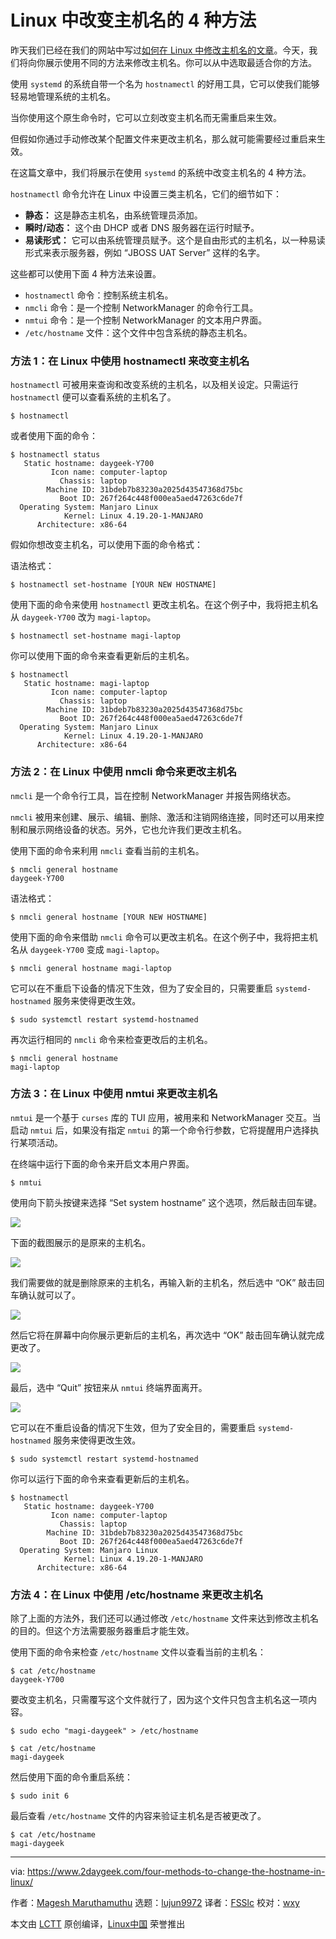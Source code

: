 [#]: collector: (lujun9972)
[#]: translator: (FSSlc)
[#]: reviewer: (wxy)
[#]: publisher: ( )
[#]: url: ( )
[#]: subject: (4 Methods To Change The HostName In Linux)
[#]: via: (https://www.2daygeek.com/four-methods-to-change-the-hostname-in-linux/)
[#]: author: (Magesh Maruthamuthu https://www.2daygeek.com/author/magesh/)

Linux 中改变主机名的 4 种方法
======

昨天我们已经在我们的网站中写过[如何在 Linux 中修改主机名的文章][1]。今天，我们将向你展示使用不同的方法来修改主机名。你可以从中选取最适合你的方法。

使用 `systemd` 的系统自带一个名为 `hostnamectl` 的好用工具，它可以使我们能够轻易地管理系统的主机名。

当你使用这个原生命令时，它可以立刻改变主机名而无需重启来生效。

但假如你通过手动修改某个配置文件来更改主机名，那么就可能需要经过重启来生效。

在这篇文章中，我们将展示在使用 `systemd` 的系统中改变主机名的 4 种方法。

`hostnamectl` 命令允许在 Linux 中设置三类主机名，它们的细节如下：

  * **静态：** 这是静态主机名，由系统管理员添加。
  * **瞬时/动态：** 这个由 DHCP 或者 DNS 服务器在运行时赋予。
  * **易读形式：** 它可以由系统管理员赋予。这个是自由形式的主机名，以一种易读形式来表示服务器，例如 “JBOSS UAT Server” 这样的名字。

这些都可以使用下面 4 种方法来设置。

  * `hostnamectl` 命令：控制系统主机名。
  * `nmcli` 命令：是一个控制 NetworkManager 的命令行工具。
  * `nmtui` 命令：是一个控制 NetworkManager 的文本用户界面。
  * `/etc/hostname` 文件：这个文件中包含系统的静态主机名。

### 方法 1：在 Linux 中使用 hostnamectl 来改变主机名

`hostnamectl` 可被用来查询和改变系统的主机名，以及相关设定。只需运行 `hostnamectl` 便可以查看系统的主机名了。

```
$ hostnamectl
```

或者使用下面的命令：

```
$ hostnamectl status
   Static hostname: daygeek-Y700
         Icon name: computer-laptop
           Chassis: laptop
        Machine ID: 31bdeb7b83230a2025d43547368d75bc
           Boot ID: 267f264c448f000ea5aed47263c6de7f
  Operating System: Manjaro Linux
            Kernel: Linux 4.19.20-1-MANJARO
      Architecture: x86-64
```

假如你想改变主机名，可以使用下面的命令格式：

语法格式：

```
$ hostnamectl set-hostname [YOUR NEW HOSTNAME]
```

使用下面的命令来使用 `hostnamectl` 更改主机名。在这个例子中，我将把主机名从 `daygeek-Y700` 改为 `magi-laptop`。

``` 
$ hostnamectl set-hostname magi-laptop
```

你可以使用下面的命令来查看更新后的主机名。

```
$ hostnamectl
   Static hostname: magi-laptop
         Icon name: computer-laptop
           Chassis: laptop
        Machine ID: 31bdeb7b83230a2025d43547368d75bc
           Boot ID: 267f264c448f000ea5aed47263c6de7f
  Operating System: Manjaro Linux
            Kernel: Linux 4.19.20-1-MANJARO
      Architecture: x86-64
```

### 方法 2：在 Linux 中使用 nmcli 命令来更改主机名

`nmcli` 是一个命令行工具，旨在控制 NetworkManager 并报告网络状态。

`nmcli` 被用来创建、展示、编辑、删除、激活和注销网络连接，同时还可以用来控制和展示网络设备的状态。另外，它也允许我们更改主机名。

使用下面的命令来利用 `nmcli` 查看当前的主机名。

```
$ nmcli general hostname
daygeek-Y700
```

语法格式：

```
$ nmcli general hostname [YOUR NEW HOSTNAME]
```

使用下面的命令来借助 `nmcli` 命令可以更改主机名。在这个例子中，我将把主机名从 `daygeek-Y700` 变成 `magi-laptop`。

```
$ nmcli general hostname magi-laptop
```

它可以在不重启下设备的情况下生效，但为了安全目的，只需要重启 `systemd-hostnamed` 服务来使得更改生效。

```
$ sudo systemctl restart systemd-hostnamed
```

再次运行相同的 `nmcli` 命令来检查更改后的主机名。

```
$ nmcli general hostname
magi-laptop
```

### 方法 3：在 Linux 中使用 nmtui 来更改主机名

`nmtui` 是一个基于 `curses` 库的 TUI 应用，被用来和 NetworkManager 交互。当启动 `nmtui` 后，如果没有指定 `nmtui` 的第一个命令行参数，它将提醒用户选择执行某项活动。

在终端中运行下面的命令来开启文本用户界面。

```
$ nmtui
```

使用向下箭头按键来选择 “Set system hostname” 这个选项，然后敲击回车键。

![][3]

下面的截图展示的是原来的主机名。

![][4]

我们需要做的就是删除原来的主机名，再输入新的主机名，然后选中 “OK” 敲击回车确认就可以了。

![][5]

然后它将在屏幕中向你展示更新后的主机名，再次选中 “OK” 敲击回车确认就完成更改了。

![][6]

最后，选中 “Quit” 按钮来从 `nmtui` 终端界面离开。

![][7]

它可以在不重启设备的情况下生效，但为了安全目的，需要重启 `systemd-hostnamed` 服务来使得更改生效。

```
$ sudo systemctl restart systemd-hostnamed
```

你可以运行下面的命令来查看更新后的主机名。

```
$ hostnamectl
   Static hostname: daygeek-Y700
         Icon name: computer-laptop
           Chassis: laptop
        Machine ID: 31bdeb7b83230a2025d43547368d75bc
           Boot ID: 267f264c448f000ea5aed47263c6de7f
  Operating System: Manjaro Linux
            Kernel: Linux 4.19.20-1-MANJARO
      Architecture: x86-64
```

### 方法 4：在 Linux 中使用 /etc/hostname 来更改主机名

除了上面的方法外，我们还可以通过修改 `/etc/hostname` 文件来达到修改主机名的目的。但这个方法需要服务器重启才能生效。

使用下面的命令来检查 `/etc/hostname` 文件以查看当前的主机名：

```
$ cat /etc/hostname
daygeek-Y700
```

要改变主机名，只需覆写这个文件就行了，因为这个文件只包含主机名这一项内容。

```
$ sudo echo "magi-daygeek" > /etc/hostname

$ cat /etc/hostname
magi-daygeek
```

然后使用下面的命令重启系统：

```
$ sudo init 6
```

最后查看 `/etc/hostname` 文件的内容来验证主机名是否被更改了。

```
$ cat /etc/hostname
magi-daygeek
```

--------------------------------------------------------------------------------

via: https://www.2daygeek.com/four-methods-to-change-the-hostname-in-linux/

作者：[Magesh Maruthamuthu][a]
选题：[lujun9972][b]
译者：[FSSlc](https://github.com/FSSlc)
校对：[wxy](https://github.com/wxy)

本文由 [LCTT](https://github.com/LCTT/TranslateProject) 原创编译，[Linux中国](https://linux.cn/) 荣誉推出

[a]: https://www.2daygeek.com/author/magesh/
[b]: https://github.com/lujun9972
[1]: https://www.2daygeek.com/linux-change-set-hostname/
[2]: data:image/gif;base64,R0lGODlhAQABAIAAAAAAAP///yH5BAEAAAAALAAAAAABAAEAAAIBRAA7
[3]: https://www.2daygeek.com/wp-content/uploads/2019/02/four-methods-to-change-the-hostname-in-linux-1.png
[4]: https://www.2daygeek.com/wp-content/uploads/2019/02/four-methods-to-change-the-hostname-in-linux-2.png
[5]: https://www.2daygeek.com/wp-content/uploads/2019/02/four-methods-to-change-the-hostname-in-linux-3.png
[6]: https://www.2daygeek.com/wp-content/uploads/2019/02/four-methods-to-change-the-hostname-in-linux-4.png
[7]: https://www.2daygeek.com/wp-content/uploads/2019/02/four-methods-to-change-the-hostname-in-linux-5.png
